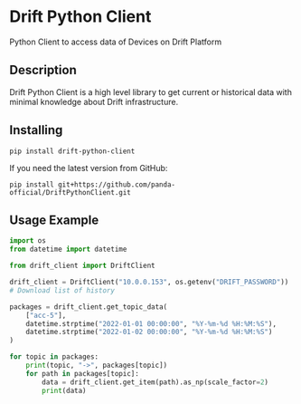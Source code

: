 # Drift Python Client

Python Client to access data of Devices on Drift Platform

## Description

Drift Python Client is a high level library to get current or historical data with minimal knowledge about Drift
infrastructure.

## Installing

```
pip install drift-python-client
```

If you need the latest version from GitHub:

```
pip install git+https://github.com/panda-official/DriftPythonClient.git
```

## Usage Example

```python
import os
from datetime import datetime

from drift_client import DriftClient

drift_client = DriftClient("10.0.0.153", os.getenv("DRIFT_PASSWORD"))
# Download list of history

packages = drift_client.get_topic_data(
    ["acc-5"],
    datetime.strptime("2022-01-01 00:00:00", "%Y-%m-%d %H:%M:%S"),
    datetime.strptime("2022-01-02 00:00:00", "%Y-%m-%d %H:%M:%S")
)

for topic in packages:
    print(topic, "->", packages[topic])
    for path in packages[topic]:
        data = drift_client.get_item(path).as_np(scale_factor=2)
        print(data)
```
